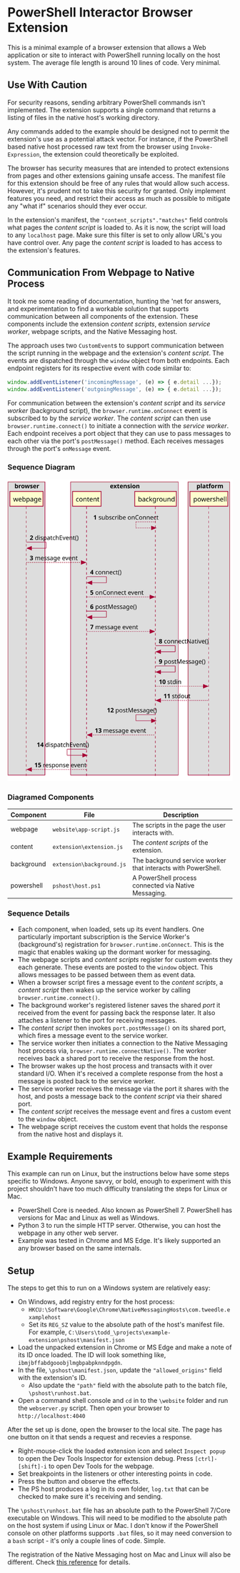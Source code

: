  # PowerShell Interactor Browser Extension
 
This is a minimal example of a browser extension that allows a Web application
or site to interact with PowerShell running locally on the host system. The 
average file length is around 10 lines of code. Very minimal.

## Use With Caution

For security reasons, sending arbitrary PowerShell commands isn't implemented. 
The extension supports a single command that returns a listing of files in the 
native host's working directory.

Any commands added to the example should be designed not to permit the 
extension's use as a potential attack vector. For instance, if the PowerShell
based native host processed raw text from the browser using `Invoke-Expression`, 
the extension could theoretically be exploited.

The browser has security measures that are intended to protect extensions from
pages and other extensions gaining unsafe access. The manifest file for this
extension should be free of any rules that would allow such access. However,
it's prudent not to take this security for granted. Only implement features 
you need, and restrict their access as much as possible to mitigate any
"what if" scenarios should they ever occur. 

In the extension's manifest, the `"content_scripts"."matches"` field controls
what pages the *content script* is loaded to. As it is now, the script will
load to any `localhost` page. Make sure this filter is set to only allow 
URL's you have control over. Any page the *content script* is loaded to has
access to the extension's features.

## Communication From Webpage to Native Process

It took me some reading of documentation, hunting the 'net for answers, and 
experimentation to find a workable solution that supports communication between 
all components of the extension. These components include the extension *content
scripts*, extension *service worker*, webpage scripts, and the Native Messaging
host.

The approach uses two `CustomEvent`s to support communication between the 
script running in the webpage and the extension's *content script*. The events
are dispatched through the `window` object from both endpoints. Each endpoint 
registers for its respective event with code similar to:

```javascript
window.addEventListener('incomingMessage', (e) => { e.detail ...});
window.addEventListener('outgoingMessage', (e) => { e.detail ...});
```

For communication between the extension's *content script* and its *service 
worker* (background script), the `browser.runtime.onConnect` event is subscribed
to by the *service worker*. The *content script* can then use 
`browser.runtime.connect()` to initiate a connection with the *service worker*.
Each endpoint receives a port object that they can use to pass messages to each 
other via the port's `postMessage()` method. Each receives messages through 
the port's `onMessage` event.

### Sequence Diagram

![Component Communication](./out/sequence/communication.svg)

### Diagramed Components
|Component|File|Description|
|---------|----|-----------|
|webpage  |`website\app-script.js`|The scripts in the page the user interacts with.|
|content  |`extension\extension.js`|The *content scripts* of the extension.|
|background|`extension\background.js`|The background service worker that interacts with PowerShell.|
|powershell|`pshost\host.ps1`|A PowerShell process connected via Native Messaging.|

### Sequence Details

* Each component, when loaded, sets up its event handlers. One particularly
  important subscription is the Service Worker's (background's) registration
  for `browser.runtime.onConnect`. This is the magic that enables waking up the
  dormant worker for messaging.
* The webpage scripts and *content scripts* register for custom events they
  each generate. These events are posted to the `window` object. This allows
  messages to be passed between them as event data.
* When a browser script fires a message event to the *content scripts*, a
  *content script* then wakes up the service worker by calling 
  `browser.runtime.connect()`.
* The background worker's registered listener saves the shared *port* it 
  received from the event for passing back the response later. It also attaches
  a listener to the port for receiving messages.
* The *content script* then invokes `port.postMessage()` on its shared port,
  which fires a message event to the service worker.
* The service worker then initiates a connection to the Native Messaging host
  process via, `browser.runtime.connectNative()`. The worker receives back a
  shared port to receive the response from the host.
* The browser wakes up the host process and transacts with it over standard I/O.
  When it's received a complete response from the host a message is posted back
  to the service worker.
* The service worker receives the message via the port it shares with the host,
  and posts a message back to the *content script* via their shared port.
* The *content script* receives the message event and fires a custom event
  to the `window` object.
* The webpage script receives the custom event that holds the response from the
  native host and displays it.

## Example Requirements

This example can run on Linux, but the instructions below have some steps
specific to Windows. Anyone savvy, or bold, enough to experiment with this 
project shouldn't have too much difficulty translating the steps for Linux or
Mac.
* PowerShell Core is needed. Also known as PowerShell 7. PowerShell has versions
  for Mac and Linux as well as Windows.
* Python 3 to run the simple HTTP server. Otherwise, you can host the webpage
  in any other web server.
* Example was tested in Chrome and MS Edge. It's likely supported an any 
  browser based on the same internals.

## Setup

The steps to get this to run on a Windows system are relatively easy:

* On Windows, add registry entry for the host process:
  * `HKCU:\Software\Google\Chrome\NativeMessagingHosts\com.tweedle.examplehost`
  * Set its `REG_SZ` value to the absolute path of the host's manifest file.
    For example, 
    `C:\Users\todd_\projects\example-extension\pshost\manifest.json` 
* Load the unpacked extension in Chrome or MS Edge and make a note of its ID 
  once loaded. The ID will look something like, 
  `ibmjbffabdgooobjlmgbpabpknndpgdn`.
* In the file, `\pshost\manifest.json`, update the `"allowed_origins"` field
  with the extension's ID.
  * Also update the `"path"` field with the absolute path to the batch file,
    `\pshost\runhost.bat`.
* Open a command shell console and `cd` in to the `\website` folder and run
  the `webserver.py` script. Then open your browser to `http://localhost:4040`

After the set up is done, open the browser to the local site. The page has one
button on it that sends a request and recevies a response.

* Right-mouse-click the loaded extension icon and select `Inspect popup` to open
  the Dev Tools Inspector for extension debug. Press `[ctrl]-[shift]-i` to open
  Dev Tools for the webpage.
* Set breakpoints in the listeners or other interesting points in code.
* Press the button and observe the effects.
* The PS host produces a log in its own folder, `log.txt` that can be checked to
  make sure it's receiving and sending.

The `\pshost\runhost.bat` file has an absolute path to the PowerShell 7/Core
executable on Windows. This will need to be modified to the absolute path
on the host system if using Linux or Mac. I don't know if the PowerShell 
console on other platforms supports `.bat` files, so it may need conversion 
to a `bash` script - it's only a couple lines of code. Simple.

The registration of the Native Messaging host on Mac and Linux will also be
different. Check [this reference](https://developer.chrome.com/docs/apps/nativeMessaging/#native-messaging-host-location) for details.
